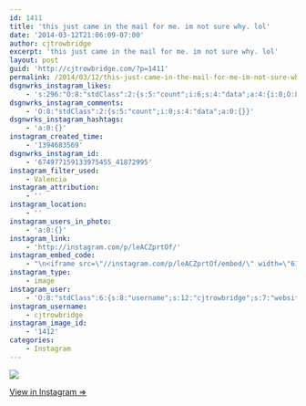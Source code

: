 ```yaml
---
id: 1411
title: 'this just came in the mail for me. im not sure why. lol'
date: '2014-03-12T21:06:09-07:00'
author: cjtrowbridge
excerpt: 'this just came in the mail for me. im not sure why. lol'
layout: post
guid: 'http://cjtrowbridge.com/?p=1411'
permalink: /2014/03/12/this-just-came-in-the-mail-for-me-im-not-sure-why-lol/
dsgnwrks_instagram_likes:
    - 's:296:"O:8:"stdClass":2:{s:5:"count";i:6;s:4:"data";a:4:{i:0;O:8:"stdClass":4:{s:8:"username";s:8:"myjluvly";s:15:"profile_picture";s:107:"https://igcdn-photos-h-a.akamaihd.net/hphotos-ak-xaf1/t51.2885-19/10832092_1552053408342783_634041447_a.jpg";s:2:"id";s:8:"37331304";s:9:"full_name";s:21:"Julia S. ";'
dsgnwrks_instagram_comments:
    - 'O:8:"stdClass":2:{s:5:"count";i:0;s:4:"data";a:0:{}}'
dsgnwrks_instagram_hashtags:
    - 'a:0:{}'
instagram_created_time:
    - '1394683569'
dsgnwrks_instagram_id:
    - '674977159133975455_41872995'
instagram_filter_used:
    - Valencia
instagram_attribution:
    - ''
instagram_location:
    - ''
instagram_users_in_photo:
    - 'a:0:{}'
instagram_link:
    - 'http://instagram.com/p/leACZprtOf/'
instagram_embed_code:
    - "\n<iframe src=\"//instagram.com/p/leACZprtOf/embed/\" width=\"612\" height=\"710\" frameborder=\"0\" scrolling=\"no\" allowtransparency=\"true\"></iframe>\n"
instagram_type:
    - image
instagram_user:
    - 'O:8:"stdClass":6:{s:8:"username";s:12:"cjtrowbridge";s:7:"website";s:0:"";s:15:"profile_picture";s:103:"https://igcdn-photos-f-a.akamaihd.net/hphotos-ak-xpa1/t51.2885-19/925559_452430704897917_67836701_a.jpg";s:9:"full_name";s:13:"CJ Trowbridge";s:3:"bio";s:0:"";s:2:"id";s:8:"41872995";}'
instagram_username:
    - cjtrowbridge
instagram_image_id:
    - '1412'
categories:
    - Instagram
---
```


[![](http://blog.cjtrowbridge.com/wp-content/uploads/2014/03/befd41b8aa6411e3b2630e9c0aaa8964_8.jpg)](http://instagram.com/p/leACZprtOf/)

[View in Instagram ⇒](http://instagram.com/p/leACZprtOf/)
